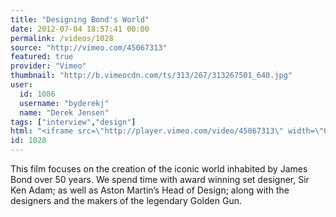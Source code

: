 ```yaml
---
title: "Designing Bond's World"
date: 2012-07-04 18:57:41 00:00
permalink: /videos/1028
source: "http://vimeo.com/45067313"
featured: true
provider: "Vimeo"
thumbnail: "http://b.vimeocdn.com/ts/313/267/313267501_640.jpg"
user:
  id: 1086
  username: "byderekj"
  name: "Derek Jensen"
tags: ["interview","design"]
html: "<iframe src=\"http://player.vimeo.com/video/45067313\" width=\"640\" height=\"360\" frameborder=\"0\" webkitAllowFullScreen mozallowfullscreen allowFullScreen></iframe>"
id: 1028
---
```


This film focuses on the creation of the iconic world inhabited by James Bond over 50 years. We spend time with award winning set designer, Sir Ken Adam; as well as Aston Martin’s Head of Design; along with the designers and the makers of the legendary Golden Gun.